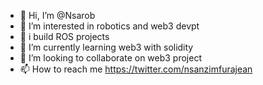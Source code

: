 - 👋 Hi, I’m @Nsarob
- 👀 I’m interested in robotics and web3 devpt
- 🌱 i build ROS projects
- 🌱 I’m currently learning web3 with solidity 
- 💞️ I’m looking to collaborate on web3 project
- 📫 How to reach me https://twitter.com/nsanzimfurajean

<!---
Nsarob/Nsarob is a ✨ special ✨ repository because its `README.md` (this file) appears on your GitHub profile.
You can click the Preview link to take a look at your changes.
--->
